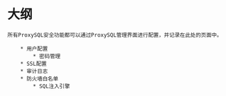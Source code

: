# 大纲

    所有ProxySQL安全功能都可以通过ProxySQL管理界面进行配置，并记录在此处的页面中。
    
        * 用户配置
            * 密码管理
        * SSL配置
        * 审计日志
        * 防火墙白名单
            * SQL注入引擎